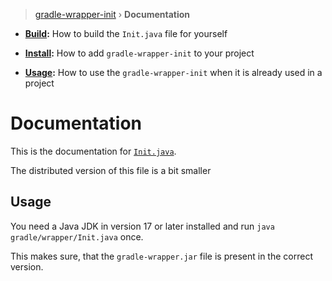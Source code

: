 > [gradle-wrapper-init](../README.md) › **Documentation**

* **[Build](../Build.md):** How to build the `Init.java` file for yourself

* **[Install](./Install.md):** How to add `gradle-wrapper-init` to your project

* **[Usage](./Usage.md):** How to use the `gradle-wrapper-init` when it is already used in a project


# Documentation

This is the documentation for [`Init.java`](../src/main/java/Init.java).

The distributed version of this file is a bit smaller

## Usage

You need a Java JDK in version 17 or later installed and run `java gradle/wrapper/Init.java` once.

This makes sure, that the `gradle-wrapper.jar` file is present in the correct version.

